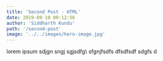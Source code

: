 ```yaml
---
title: 'Second Post - HTML'
date: 2019-09-10 00:12:56
author: 'Siddharth Kundu'
path: '/second-post'
image: '../../images/hero-image.jpg'
---
```


lorem ipsum sdjgn sngj sgjsdfg\ sfgnjfsdfs dfsdfsdf sdgfs d